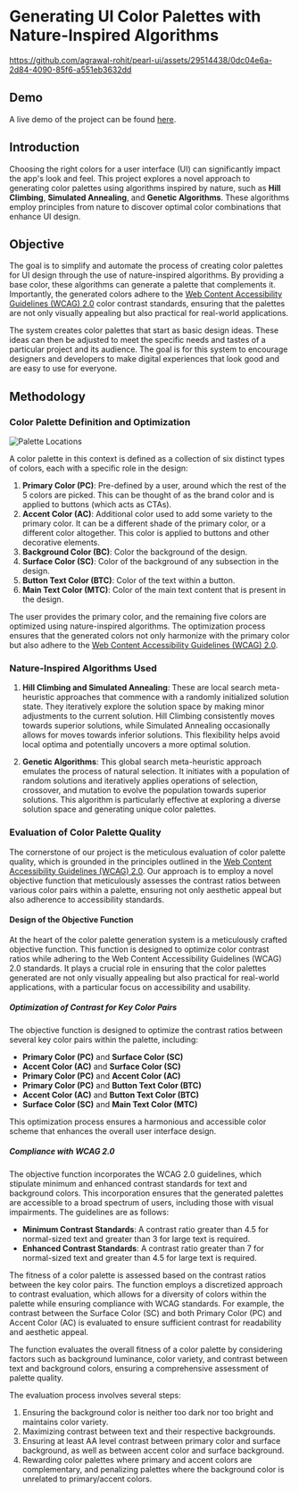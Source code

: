 # Generating UI Color Palettes with Nature-Inspired Algorithms

https://github.com/agrawal-rohit/pearl-ui/assets/29514438/0dc04e6a-2d84-4090-85f6-a551eb3632dd

## Demo

A live demo of the project can be found [here](https://color-palette-generation-using-natural-algorithms-px19u0mpg.vercel.app/).

## Introduction

Choosing the right colors for a user interface (UI) can significantly impact the app's look and feel. This project explores a novel approach to generating color palettes using algorithms inspired by nature, such as **Hill Climbing**, **Simulated Annealing**, and **Genetic Algorithms**. These algorithms employ principles from nature to discover optimal color combinations that enhance UI design.

## Objective

The goal is to simplify and automate the process of creating color palettes for UI design through the use of nature-inspired algorithms. By providing a base color, these algorithms can generate a palette that complements it. Importantly, the generated colors adhere to the [Web Content Accessibility Guidelines (WCAG) 2.0](https://www.w3.org/WAI/standards-guidelines/wcag/) color contrast standards, ensuring that the palettes are not only visually appealing but also practical for real-world applications.

The system creates color palettes that start as basic design ideas. These ideas can then be adjusted to meet the specific needs and tastes of a particular project and its audience. The goal is for this system to encourage designers and developers to make digital experiences that look good and are easy to use for everyone.

## Methodology

### Color Palette Definition and Optimization

![Palette Locations](https://github.com/agrawal-rohit/pearl-ui/assets/29514438/68ec05fa-6576-4d61-9320-ebd06baaa1c9)

A color palette in this context is defined as a collection of six distinct types of colors, each with a specific role in the design:

1. **Primary Color (PC)**: Pre-defined by a user, around which the rest of the 5 colors are picked. This can be thought of as the brand color and is applied to buttons (which acts as CTAs).
2. **Accent Color (AC)**: Additional color used to add some variety to the primary color. It can be a different shade of the primary color, or a different color altogether. This color is applied to buttons and other decorative elements.
3. **Background Color (BC)**: Color the background of the design.
4. **Surface Color (SC)**: Color of the background of any subsection in the design.
5. **Button Text Color (BTC)**: Color of the text within a button.
6. **Main Text Color (MTC)**: Color of the main text content that is present in the design.

The user provides the primary color, and the remaining five colors are optimized using nature-inspired algorithms. The optimization process ensures that the generated colors not only harmonize with the primary color but also adhere to the [Web Content Accessibility Guidelines (WCAG) 2.0](https://www.w3.org/WAI/standards-guidelines/wcag/).

### Nature-Inspired Algorithms Used

1. **Hill Climbing and Simulated Annealing**: These are local search meta-heuristic approaches that commence with a randomly initialized solution state. They iteratively explore the solution space by making minor adjustments to the current solution. Hill Climbing consistently moves towards superior solutions, while Simulated Annealing occasionally allows for moves towards inferior solutions. This flexibility helps avoid local optima and potentially uncovers a more optimal solution.

2. **Genetic Algorithms**: This global search meta-heuristic approach emulates the process of natural selection. It initiates with a population of random solutions and iteratively applies operations of selection, crossover, and mutation to evolve the population towards superior solutions. This algorithm is particularly effective at exploring a diverse solution space and generating unique color palettes.

### Evaluation of Color Palette Quality

The cornerstone of our project is the meticulous evaluation of color palette quality, which is grounded in the principles outlined in the [Web Content Accessibility Guidelines (WCAG) 2.0](https://www.w3.org/WAI/standards-guidelines/wcag/). Our approach is to employ a novel objective function that meticulously assesses the contrast ratios between various color pairs within a palette, ensuring not only aesthetic appeal but also adherence to accessibility standards.

#### Design of the Objective Function

At the heart of the color palette generation system is a meticulously crafted objective function. This function is designed to optimize color contrast ratios while adhering to the Web Content Accessibility Guidelines (WCAG) 2.0 standards. It plays a crucial role in ensuring that the color palettes generated are not only visually appealing but also practical for real-world applications, with a particular focus on accessibility and usability.

##### Optimization of Contrast for Key Color Pairs

The objective function is designed to optimize the contrast ratios between several key color pairs within the palette, including:

- **Primary Color (PC)** and **Surface Color (SC)**
- **Accent Color (AC)** and **Surface Color (SC)**
- **Primary Color (PC)** and **Accent Color (AC)**
- **Primary Color (PC)** and **Button Text Color (BTC)**
- **Accent Color (AC)** and **Button Text Color (BTC)**
- **Surface Color (SC)** and **Main Text Color (MTC)**

This optimization process ensures a harmonious and accessible color scheme that enhances the overall user interface design.

##### Compliance with WCAG 2.0

The objective function incorporates the WCAG 2.0 guidelines, which stipulate minimum and enhanced contrast standards for text and background colors. This incorporation ensures that the generated palettes are accessible to a broad spectrum of users, including those with visual impairments. The guidelines are as follows:

- **Minimum Contrast Standards**: A contrast ratio greater than 4.5 for normal-sized text and greater than 3 for large text is required.
- **Enhanced Contrast Standards**: A contrast ratio greater than 7 for normal-sized text and greater than 4.5 for large text is required.

The fitness of a color palette is assessed based on the contrast ratios between the key color pairs. The function employs a discretized approach to contrast evaluation, which allows for a diversity of colors within the palette while ensuring compliance with WCAG standards. For example, the contrast between the Surface Color (SC) and both Primary Color (PC) and Accent Color (AC) is evaluated to ensure sufficient contrast for readability and aesthetic appeal.

The function evaluates the overall fitness of a color palette by considering factors such as background luminance, color variety, and contrast between text and background colors, ensuring a comprehensive assessment of palette quality.

The evaluation process involves several steps:

1. Ensuring the background color is neither too dark nor too bright and maintains color variety.
2. Maximizing contrast between text and their respective backgrounds.
3. Ensuring at least AA level contrast between primary color and surface background, as well as between accent color and surface background.
4. Rewarding color palettes where primary and accent colors are complementary, and penalizing palettes where the background color is unrelated to primary/accent colors.
